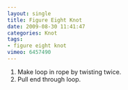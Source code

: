 ```yaml
---
layout: single
title: Figure Eight Knot
date: 2009-08-30 11:41:47
categories: Knot
tags:
- figure eight knot
vimeo: 6457490
---
```


1. Make loop in rope by twisting twice.
1. Pull end through loop.

